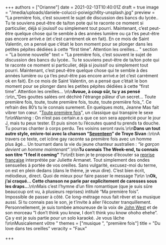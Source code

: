 +++
authors = ["Orianne"]
date = 2021-02-13T10:40:01Z
draft = true
image = "/media/uploads/daniele-colucci-poiwigch6ty-unsplash.jpg"
preview = "La première fois, c’est souvent le sujet de discussion des bancs du lycée.. Tu te souviens peut-être de ta/ton pote qui te raconte ce moment si particulier, déjà si jouissif ou simplement tout pourri. Maintenant, c’est peut-être quelque chose qui te semble à des années lumière ou ça t’es peut-être pas encore arrivé.e (et c’est carrément ok en fait). En ce mois de Saint Valentin, on a pensé que c’était le bon moment pour se plonger dans les petites pépites  dédiées à cette “first time”. Attention les oreilles... "
section = "La bonne nouvelle"
text = "La première fois, c’est souvent le sujet de discussion des bancs du lycée.. Tu te souviens peut-être de ta/ton pote qui te raconte ce moment si particulier, déjà si jouissif ou simplement tout pourri. Maintenant, c’est peut-être quelque chose qui te semble à des années lumière ou ça t’es peut-être pas encore arrivé.e (et c’est carrément ok en fait). En ce mois de Saint Valentin, on a pensé que c’était le bon moment pour se plonger dans les petites pépites  dédiées à cette “first time”. Attention les oreilles... \n\n**Avoue, à coup sûr, tu y as pensé :**\n\n_“Des gouttes salées ont déchiré l'étrange pâleur d'un secret… Toute première fois, toute, toute première fois, toute, toute première fois_”. Ce refrain des 80’s tu le connais surement. En quelques mots, Jeanne Mas fait vibrer ton cœur. \"[Toute première fois](https://www.youtube.com/watch?v=wMuOLH-oQKs&ab_channel=BrunoFortin)\", un classique qui transpire le sexe !\n\nWarning : On n’est pas certain.e.s que ce son sera apprécié pour le jour J, mais tu peux tester. Et puis sinon tu l’écoutes quand tu prends ta douche. Tu pourras chanter à corps perdu. Tes voisins seront ravis.\n\n**Dans un tout autre style, enivre-toi avec la chanson “**[**Seventeen**](https://www.youtube.com/watch?v=4pxdGNVqwnA&ab_channel=TroyeSivan-Topic)**” de Troye Sivan :**\n\nA travers ce texte, cet icône gay raconte sa première fois avec un homme plus âgé… Un tournant dans la vie du jeune chanteur australien : _“le garçon devient un homme maintenant\"_.\n\n**Tu connais The Week-end, tu connais son titre “I feel it coming”** ?\n\nEt bien je te propose d’écouter sa [reprise française](https://www.youtube.com/watch?v=YDI5RoGQsAs&ab_channel=aurianrt) interprétée par Juliette Armanet. Tout simplement des ondes sensuelles à portée de vos oreilles. Sans vulgarité, excusez-moi du terme, on est en plein dedans (dans le thème, je veux dire). C’est bien écrit, mélodieux, direct. Quoi de mieux pour faire passer le message ?\n\n  \n**Ok, j’ai craqué… Cette chanson ne parle par explicitement de caresses sous les draps...**\n\nMais c’est l’hymne d’un film romantique (que je suis sûre beaucoup ont vu, à plusieurs reprises) intitulé “Ma première fois”. Impossible de passer à côté. Ce long-métrage nous fait rêver et sa musique aussi. Si tu connais pas le son, je t’invite à aller l’écouter tranquillement. Personnellement, je suis tombée amoureuse de la voix de [John West](https://www.youtube.com/watch?v=qmQNzZ3GR4I&ab_channel=ryco93700) et de son morceau “I don’t think you know, I don’t think you know ohoho ehehe”. Ça y est je suis partie pour un solo karaoké. Je vous lâche !\n\nMusicalement vôtre "
themes = ["musique ", "première fois"]
title = "Du love dans tes oreilles"
veracity = "Faux"

+++
